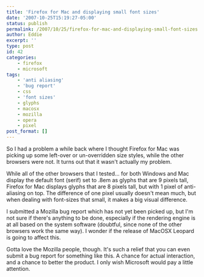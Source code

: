 ```yaml
---
title: 'Firefox for Mac and displaying small font sizes'
date: '2007-10-25T15:19:27-05:00'
status: publish
permalink: /2007/10/25/firefox-for-mac-and-displaying-small-font-sizes
author: Eddie
excerpt: ''
type: post
id: 42
categories:
    - firefox
    - microsoft
tags:
    - 'anti aliasing'
    - 'bug report'
    - css
    - 'font sizes'
    - glyphs
    - macosx
    - mozilla
    - opera
    - pixel
post_format: []
---
```

So I had a problem a while back where I thought Firefox for Mac was picking up some left-over or un-overridden size styles, while the other browsers were not. It turns out that it wasn't actually my problem.

While all of the other browsers that I tested... for both Windows and Mac display the default font (serif) set to .8em as glyphs that are 9 pixels tall, Firefox for Mac displays glyphs that are 8 pixels tall, but with 1 pixel of anti-aliasing on top. The difference of one pixel usually doesn't mean much, but when dealing with font-sizes that small, it makes a big visual difference.

I submitted a Mozilla bug report which has not yet been picked up, but I'm not sure if there's anything to be done, especially if the rendering engine is at all based on the system software (doubtful, since none of the other browsers work the same way). I wonder if the release of MacOSX Leopard is going to affect this.

Gotta love the Mozilla people, though. It's such a relief that you can even submit a bug report for something like this. A chance for actual interaction, and a chance to better the product. I only wish Microsoft would pay a little attention.